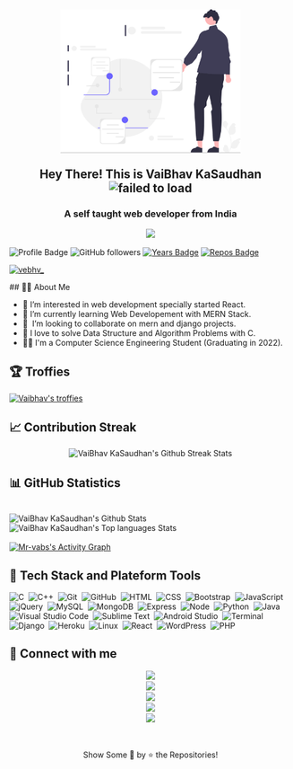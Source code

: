 <!--
**Mr-vabs** is a ✨ _special_ ✨ repository because its `README.md` (this file) appears on your GitHub profile.-->
<!--
![Vaibhav's github stats](https://github-readme-stats.vercel.app/api?username=Mr-vabs&show_icons=true&theme=radical)

[![Top Langs](https://github-readme-stats.vercel.app/api/top-langs/?username=Mr-vabs)](https://github.com/Mr-vabs/github-readme-stats)

![Profile Views](https://komarev.com/ghpvc/?username=Mr-vabs&color=88b04b&style=for-the-badge&label=PROFILE+VIEWS)
-->
<!--Here are some ideas to get you started:-->

<h2 align="center">
  <img align="center" height="256px" src="https://raw.githubusercontent.com/Mr-vabs/Mr-vabs/main/assets/images/undraw_visionary_technology_re_jfp7.svg" alt="failed to load">
  <br>
  <br>
  Hey There! This is VaiBhav KaSaudhan <img src="https://media.giphy.com/media/hvRJCLFzcasrR4ia7z/giphy.gif" alt="failed to load" width="28">
</h2>
<h3 align="center">A self taught web developer from India</h3>
<!--
- 👋 Hi, I’m VaiBhav KaSaudhan @Mr-vabs
-->
<!--
- 👀 I’m interested in web development specially started react
- 🌱 I’m currently learning mern stack
- 💞️ I’m looking to collaborate on mern and django projects
- 📫 Reach me from tele (v4ibhav) or facebook (mrvabs)
-->

<p align="center">
  <img src="https://readme-typing-svg.herokuapp.com?color=%2336BCF7&size=48&center=true&width=500&height=100&lines=Web+Developer;Problem+Solver;C+Lover">
</p>

<!-- badges -->
![Profile Badge](https://komarev.com/ghpvc/?username=Mr-vabs)
![GitHub followers](https://img.shields.io/github/followers/Mr-vabs?label=Follow&style=social)
[![Years Badge](https://badges.pufler.dev/years/Mr-vabs)](https://badges.pufler.dev/years/Mr-vabs)
[![Repos Badge](https://badges.pufler.dev/repos/Mr-vabs)](https://badges.pufler.dev/repos/Mr-vabs)
<p align="left"> <a href="https://twitter.com/vebhv_" target="blank"><img src="https://img.shields.io/twitter/follow/vebhv_?logo=twitter&style=for-the-badge" alt="vebhv_" /></a> </p>
## 🧑‍💻 About Me

<ul>
  <li>👀 I’m interested in web development specially started React.</li>
  <li>🌱 I’m currently learning Web Developement with MERN Stack.</li>
  <li>🤝 ️ I’m looking to collaborate on mern and django projects.</li>
  <li>💞 I love to solve Data Structure and Algorithm Problems with C.</li>
  <li>🧑‍🎓 I'm a Computer Science Engineering Student (Graduating in 2022).</li>
</ul>

## 🏆 Troffies

<p align="left">
  <a href="https://github.com/ryo-ma/github-profile-trophy">
    <img src="https://github-profile-trophy.vercel.app/?username=Mr-vabs" alt="Vaibhav's troffies" />
  </a> 
</p>

## &#128200; Contribution Streak

<p align="center">
    <img alt="VaiBhav KaSaudhan's Github Streak Stats" src="http://github-readme-streak-stats.herokuapp.com/?user=Mr-vabs&theme=dark" />
</p>

## &#128202; GitHub Statistics

<br />
<img alt="VaiBhav KaSaudhan's Github Stats" src="https://github-readme-stats.vercel.app/api?username=Mr-vabs&show_icons=true&include_all_commits=true&count_private=true&theme=dark" />
<br />
<img alt="VaiBhav KaSaudhan's Top languages Stats" src="https://github-readme-stats.vercel.app/api/top-langs/?username=Mr-vabs&layout=compact&theme=dark&langs_count=10" />
<br /><br />
<!-- https://github.com/ashutosh00710/github-readme-activity-graph -->
<a href="https://github.com/ashutosh00710/github-readme-activity-graph"><img alt="Mr-vabs's Activity Graph" src="https://denvercoder1-activity-graph.herokuapp.com/graph/?username=Mr-vabs&bg_color=1F222E&color=F8D866&line=F85D7F&point=FFFFFF&hide_border=true" /></a>

## 🧠 Tech Stack and Plateform Tools

![C](https://img.shields.io/badge/-C-05122A?style=flat&logo=C&logoColor=A8B9CC)&nbsp;
![C++](https://img.shields.io/badge/-C++-05122A?style=flat&logo=C%2B%2B&logoColor=00599C)&nbsp;
![Git](https://img.shields.io/badge/-Git-05122A?style=flat&logo=git)&nbsp;
![GitHub](https://img.shields.io/badge/-GitHub-05122A?style=flat&logo=github)&nbsp;
![HTML](https://img.shields.io/badge/-HTML-05122A?style=flat&logo=HTML5)&nbsp;
![CSS](https://img.shields.io/badge/-CSS-05122A?style=flat&logo=CSS3&logoColor=1572B6)&nbsp;
![Bootstrap](https://img.shields.io/badge/-Bootstrap-05122A?style=flat&logo=bootstrap&logoColor=563D7C)&nbsp;
![JavaScript](https://img.shields.io/badge/-JavaScript-05122A?style=flat&logo=javascript)&nbsp;
![jQuery](https://img.shields.io/badge/-jQuery-05122A?style=flat&logo=jquery)&nbsp;
![MySQL](https://img.shields.io/badge/-MySQL-05122A?style=flat&logo=mysql&logoColor=4479A1)&nbsp;
![MongoDB](https://img.shields.io/badge/-MongoDB-05122A?style=flat&logo=mongodb&logoColor=4479A1)&nbsp;
![Express](https://img.shields.io/badge/-Express-05122A?style=flat&logo=express&logoColor=4479A1)&nbsp;
![Node](https://img.shields.io/badge/-Node-05122A?style=flat&logo=nodejs&logoColor=4479A1)&nbsp;
![Python](https://img.shields.io/badge/-Python-05122A?style=flat&logo=python)&nbsp;
![Java](https://img.shields.io/badge/-Java-05122A?style=flat&logo=Java&logoColor=FFA518)&nbsp;
![Visual Studio Code](https://img.shields.io/badge/-Visual%20Studio%20Code-05122A?style=flat&logo=visual-studio-code&logoColor=007ACC)&nbsp;
![Sublime Text](https://img.shields.io/badge/-Sublime%20Text-05122A?style=flat&logo=sublime-text&logoColor=FF9800)&nbsp;
![Android Studio](https://img.shields.io/badge/-Android%20Studio-05122A?style=flat&logo=android-studio&logoColor=3DDC84)&nbsp;
![Terminal](https://img.shields.io/badge/-Terminal-05122A?style=flat&logo=termux&logoColor=3DDC84)&nbsp;
![Django](https://img.shields.io/badge/-Django-05122A?style=flat&logo=django&logoColor=3DDC84)&nbsp;
![Heroku](https://img.shields.io/badge/-Heroku-05122A?style=flat&logo=heroku&logoColor=3DDC84)&nbsp;
![Linux](https://img.shields.io/badge/-Linux-05122A?style=flat&logo=linux&logoColor=3DDC84)&nbsp;
![React](https://img.shields.io/badge/-React-05122A?style=flat&logo=react&logoColor=3DDC84)&nbsp;
![WordPress](https://img.shields.io/badge/-WordPress-05122A?style=flat&logo=wordpress&logoColor=3DDC84)&nbsp;
![PHP](https://img.shields.io/badge/-PHP-05122A?style=flat&logo=php&logoColor=3DDC84)&nbsp;

## &#128232; Connect with me

<p align="center">
    <a href="https://www.linkedin.com/in/vebhv">
      <img src="https://img.shields.io/badge/vebhv-0077B5?style=for-the-badge&logo=linkedin&logoColor=white" />
    </a>
    <br>
    <a href="mailto:vk8400033581@gmail.com">
      <img src="https://img.shields.io/badge/-vk8400033581@gmail.com-D14836?style=for-the-badge&logo=Gmail&logoColor=white" />
    </a>
    <br>
    <a href="https://instagram.com/vabrish">
      <img src="https://img.shields.io/badge/-vabrish-E4405F?style=for-the-badge&logo=Instagram&logoColor=white" />
    </a>
    <br>
    <a href="https://twitter.com/vebhv_">
      <img src="https://img.shields.io/badge/-vebhv__-1DA1F2?style=for-the-badge&logo=twitter&logoColor=white" />
    </a>
    <br>
    <a href="https://www.facebook.com/Mr.vabs">
      <img src="https://img.shields.io/badge/-mrvabs-1DA1F2?style=for-the-badge&logo=facebook&logoColor=white" />
    </a>
</p>
<br />
  <p align="center">
    Show Some &#128147; by &#11088; the Repositories!
  </p>
</p>
